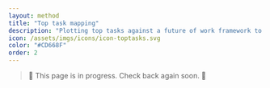 ```yaml
---
layout: method
title: "Top task mapping"
description: "Plotting top tasks against a future of work framework to better understand opportunities for machine learning."
icon: /assets/imgs/icons/icon-toptasks.svg
color: "#CD668F"
order: 2
---
```


> 🚧 This page is in progress. Check back again soon. 🚧